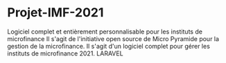 # Projet-IMF-2021
Logiciel complet et entièrement personnalisable pour les instituts de microfinance Il s'agit de l'initiative open source de Micro Pyramide pour la gestion de la microfinance. Il s'agit d'un logiciel complet pour gérer les instituts de microfinance 2021.  LARAVEL
